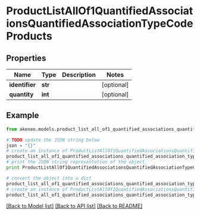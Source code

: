 # ProductListAllOf1QuantifiedAssociationsQuantifiedAssociationTypeCodeProducts


## Properties
Name | Type | Description | Notes
------------ | ------------- | ------------- | -------------
**identifier** | **str** |  | [optional] 
**quantity** | **int** |  | [optional] 

## Example

```python
from akeneo.models.product_list_all_of1_quantified_associations_quantified_association_type_code_products import ProductListAllOf1QuantifiedAssociationsQuantifiedAssociationTypeCodeProducts

# TODO update the JSON string below
json = "{}"
# create an instance of ProductListAllOf1QuantifiedAssociationsQuantifiedAssociationTypeCodeProducts from a JSON string
product_list_all_of1_quantified_associations_quantified_association_type_code_products_instance = ProductListAllOf1QuantifiedAssociationsQuantifiedAssociationTypeCodeProducts.from_json(json)
# print the JSON string representation of the object
print ProductListAllOf1QuantifiedAssociationsQuantifiedAssociationTypeCodeProducts.to_json()

# convert the object into a dict
product_list_all_of1_quantified_associations_quantified_association_type_code_products_dict = product_list_all_of1_quantified_associations_quantified_association_type_code_products_instance.to_dict()
# create an instance of ProductListAllOf1QuantifiedAssociationsQuantifiedAssociationTypeCodeProducts from a dict
product_list_all_of1_quantified_associations_quantified_association_type_code_products_form_dict = product_list_all_of1_quantified_associations_quantified_association_type_code_products.from_dict(product_list_all_of1_quantified_associations_quantified_association_type_code_products_dict)
```
[[Back to Model list]](../README.md#documentation-for-models) [[Back to API list]](../README.md#documentation-for-api-endpoints) [[Back to README]](../README.md)


